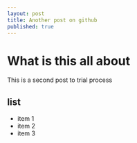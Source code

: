 ```yaml
---
layout: post
title: Another post on github
published: true
---
```


# What is this all about

This is a second post to trial process


## list
- item 1
- item 2
- item 3
